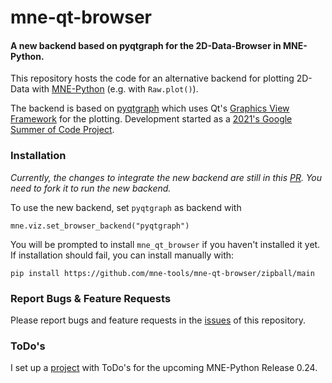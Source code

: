 # mne-qt-browser
#### A new backend based on pyqtgraph for the 2D-Data-Browser in MNE-Python.

This repository hosts the code for an alternative backend for plotting 2D-Data with 
[MNE-Python](https://github.com/mne-tools/mne-python) (e.g. with `Raw.plot()`).

The backend is based on [pyqtgraph](https://github.com/pyqtgraph/pyqtgraph) 
which uses Qt's [Graphics View Framework](https://doc.qt.io/qt-5/graphicsview.html)
for the plotting.
Development started as a [2021's Google Summer of Code Project](https://github.com/marsipu/gsoc2021).

### Installation
_Currently, the changes to integrate the new backend are still in this [PR](https://github.com/mne-tools/mne-python/pull/9687). 
You need to fork it to run the new backend._

To use the new backend, set `pyqtgraph` as backend with 
```
mne.viz.set_browser_backend("pyqtgraph")
``` 

You will be prompted to install `mne_qt_browser` if you haven't installed it yet.
If installation should fail, you can install manually with:
```
pip install https://github.com/mne-tools/mne-qt-browser/zipball/main
```

### Report Bugs & Feature Requests
Please report bugs and feature requests in the [issues](https://github.com/mne-tools/mne-qt-browser/issues) of this repository.

### ToDo's
I set up a [project](https://github.com/mne-tools/mne-qt-browser/projects/1) with ToDo's for the upcoming MNE-Python Release 0.24.

